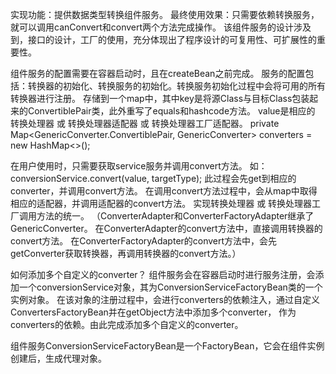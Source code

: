 实现功能：提供数据类型转换组件服务。
最终使用效果：只需要依赖转换服务，就可以调用canConvert和convert两个方法完成操作。
该组件服务的设计涉及到，接口的设计，工厂的使用，充分体现出了程序设计的可复用性、可扩展性的重要性。

组件服务的配置需要在容器启动时，且在createBean之前完成。
服务的配置包括：转换器的初始化、转换服务的初始化。转换服务初始化过程中会将可用的所有转换器进行注册。
存储到一个map中，其中key是将源Class与目标Class包装起来的ConvertiblePair类，此外重写了equals和hashcode方法。
value是相应的 转换处理器 或 转换处理器适配器 或 转换处理器工厂适配器。
private Map<GenericConverter.ConvertiblePair, GenericConverter> converters = new HashMap<>();

在用户使用时，只需要获取service服务并调用convert方法。
如：conversionService.convert(value, targetType);
此过程会先get到相应的converter，并调用convert方法。
在调用convert方法过程中，会从map中取得相应的适配器，并调用适配器的convert方法。
实现转换处理器 或 转换处理器工厂调用方法的统一。
（ConverterAdapter和ConverterFactoryAdapter继承了GenericConverter。
在ConverterAdapter的convert方法中，直接调用转换器的convert方法。
在ConverterFactoryAdapter的convert方法中，会先getConverter获取转换器，再调用转换器的convert方法。）



如何添加多个自定义的converter？
组件服务会在容器启动时进行服务注册，会添加一个conversionService对象，其为ConversionServiceFactoryBean类的一个实例对象。
在该对象的注册过程中，会进行converters的依赖注入，通过自定义ConvertersFactoryBean并在getObject方法中添加多个converter，
作为converters的依赖。由此完成添加多个自定义的converter。


组件服务ConversionServiceFactoryBean是一个FactoryBean，它会在组件实例创建后，生成代理对象。